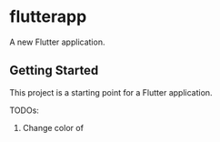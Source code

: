 # flutterapp

A new Flutter application.

## Getting Started

This project is a starting point for a Flutter application.

TODOs:
1. Change color of 
